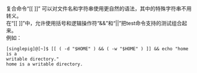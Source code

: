复合命令“[[ ]]”
可以对文件名和字符串使用更自然的语法，其中的特殊字符串不用转义。  
在“[[ ]]”中，允许使用括号和逻辑操作符“&&”和“||”把test命令支持的测试组合起来。  
例如：  
```
[singlepig]@[~]$ [[ ( -d "$HOME" ) && ( -w "$HOME" ) ]] && echo "home is a
writable directory."
home is a writable directory.
```

